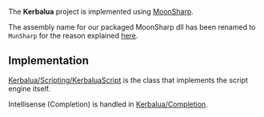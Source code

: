 The **Kerbalua** project is implemented using [MoonSharp](http://www.moonsharp.org/). 

The assembly name for our packaged MoonSharp dll has been renamed to `MunSharp` for the reason explained [here](MunSharp.md).

## Implementation
[Kerbalua/Scripting/KerbaluaScript](Kerbalua/Scripting/KerbaluaScript.md) is the class that implements the script engine itself.

Intellisense (Completion) is handled in [Kerbalua/Completion](Kerbalua/Completion/CompletionReadme.md).